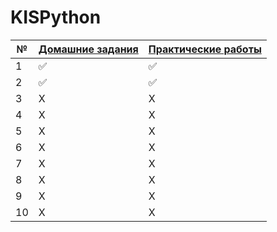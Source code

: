 # KISPython

| № |[Домашние задания](https://github.com/QuasyStellar/KISPythonPublic/tree/main/HomeWork)|[Практические работы](https://github.com/QuasyStellar/KISPythonPublic/tree/main/Practice) |
| ------------- | ------------- | ------------- |
| 1 |✅|✅ |
| 2 |✅| ✅|
| 3 |X|X |
| 4 |X|X |
| 5 |X|X |
| 6 | X | X|
| 7 | X | X| 
| 8 |X|X| 
| 9 |X |X|
| 10 |X|X|

